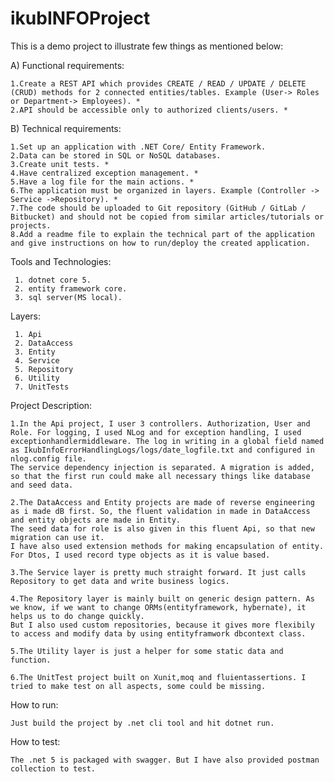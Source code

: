 # ikubINFOProject

This is a demo project to illustrate few things as mentioned below:

A) Functional requirements:

    1.Create a REST API which provides CREATE / READ / UPDATE / DELETE (CRUD) methods for 2 connected entities/tables. Example (User-> Roles or Department-> Employees). *
    2.API should be accessible only to authorized clients/users. *
   
B) Technical requirements:

    1.Set up an application with .NET Core/ Entity Framework.
    2.Data can be stored in SQL or NoSQL databases.
    3.Create unit tests. *
    4.Have centralized exception management. *
    5.Have a log file for the main actions. *
    6.The application must be organized in layers. Example (Controller -> Service ->Repository). *
    7.The code should be uploaded to Git repository (GitHub / GitLab / Bitbucket) and should not be copied from similar articles/tutorials or projects.
    8.Add a readme file to explain the technical part of the application and give instructions on how to run/deploy the created application.

Tools and Technologies:

     1. dotnet core 5.
     2. entity framework core.
     3. sql server(MS local).

Layers:

     1. Api
     2. DataAccess
     3. Entity
     4. Service
     5. Repository
     6. Utility
     7. UnitTests

Project Description:

    1.In the Api project, I user 3 controllers. Authorization, User and Role. For logging, I used NLog and for exception handling, I used exceptionhandlermiddleware. The log in writing in a global field named as IkubInfoErrorHandlingLogs/logs/date_logfile.txt and configured in nlog.config file.
    The service dependency injection is separated. A migration is added, so that the first run could make all necessary things like database and seed data.

    2.The DataAccess and Entity projects are made of reverse engineering as i made dB first. So, the fluent validation in made in DataAccess and entity objects are made in Entity.
    The seed data for role is also given in this fluent Api, so that new migration can use it.
    I have also used extension methods for making encapsulation of entity. For Dtos, I used record type objects as it is value based.

    3.The Service layer is pretty much straight forward. It just calls Repository to get data and write business logics.

    4.The Repository layer is mainly built on generic design pattern. As we know, if we want to change ORMs(entityframework, hybernate), it helps us to do change quickly.
    But I also used custom repositories, because it gives more flexibily to access and modify data by using entityframwork dbcontext class.

    5.The Utility layer is just a helper for some static data and function.

    6.The UnitTest project built on Xunit,moq and fluientassertions. I tried to make test on all aspects, some could be missing.


How to run:

    Just build the project by .net cli tool and hit dotnet run.

How to test:

    The .net 5 is packaged with swagger. But I have also provided postman collection to test.




